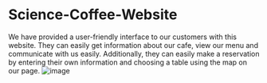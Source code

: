 # Science-Coffee-Website
We have provided a user-friendly interface to our customers with this website. They can easily get information about our cafe, view our menu and communicate with us easily. Additionally, they can easily make a reservation by entering their own information and choosing a table using the map on our page.
![image](https://github.com/ZeynepKaratepe/Science-Coffee-Website/assets/157954241/57ab629d-b0c8-4775-9b75-f6dd30cc518e)


